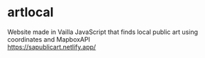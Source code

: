 # artlocal
Website made in Vailla JavaScript that finds local public art using coordinates and MapboxAPI
<br>
https://sapublicart.netlify.app/
